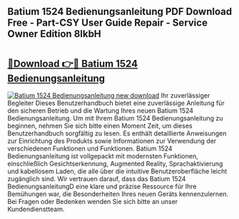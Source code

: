 ## Batium 1524 Bedienungsanleitung PDF Download Free - Part-CSY User Guide Repair - Service Owner Edition 8IkbH

# <h2><a href="http://df5ksb.blite.top/?on=Batium+1524+Bedienungsanleitung">🔗Download 👉🔴 Batium 1524 Bedienungsanleitung</a></h2>

[![Batium 1524 Bedienungsanleitung new download](https://i.imgur.com/lujVjoI.png)](http://df5ksb.blite.top/?on=Batium+1524+Bedienungsanleitung)
Ihr zuverlässiger Begleiter Dieses Benutzerhandbuch bietet eine zuverlässige Anleitung für den sicheren Betrieb und die Wartung Ihres neuen Batium 1524 Bedienungsanleitung. Um mit Ihrem Batium 1524 Bedienungsanleitung zu beginnen, nehmen Sie sich bitte einen Moment Zeit, um dieses Benutzerhandbuch sorgfältig zu lesen. Es enthält detaillierte Anweisungen zur Einrichtung des Produkts sowie Informationen zur Verwendung der verschiedenen Funktionen und Funktionen. Batium 1524 Bedienungsanleitung ist vollgepackt mit modernsten Funktionen, einschließlich Gesichtserkennung, Augmented Reality, Sprachaktivierung und kabellosem Laden, die alle über die intuitive Benutzeroberfläche leicht zugänglich sind. Wir vertrauen darauf, dass das Batium 1524 BedienungsanleitungD eine klare und präzise Ressource für Ihre Bemühungen war, die Besonderheiten Ihres neuen Geräts kennenzulernen. Bei Fragen oder Bedenken wenden Sie sich bitte an unser Kundendienstteam.
